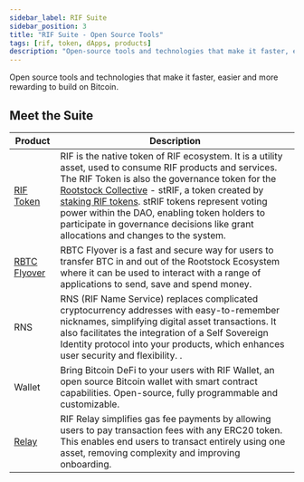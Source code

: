 ```yaml
---
sidebar_label: RIF Suite
sidebar_position: 3
title: "RIF Suite - Open Source Tools"
tags: [rif, token, dApps, products]
description: "Open-source tools and technologies that make it faster, easier and more rewarding to build on Bitcoin."
---
```


Open source tools and technologies that make it faster, easier and more rewarding to build on Bitcoin.

## Meet the Suite

| Product                                                      | Description                                                                                    |
| ----------------------------------------------------------- | ---------------------------------------------------------------------------------------------- |
| [RIF Token](https://rif.technology/rif-token/) | RIF is the native token of RIF ecosystem. It is a utility asset, used to consume RIF products and services. The RIF Token is also the governance token for the [Rootstock Collective](https://rootstockcollective.xyz/) - stRIF, a token created by [staking RIF tokens](https://rif.technology/rif-token/). stRIF tokens represent voting power within the DAO, enabling token holders to participate in governance decisions like grant allocations and changes to the system. |
| [RBTC Flyover](/developers/integrate/flyover/) | RBTC Flyover is a fast and secure way for users to transfer BTC in and out of the Rootstock Ecosystem where it can be used to interact with a range of applications to send, save and spend money. |
| RNS | RNS (RIF Name Service) replaces complicated cryptocurrency addresses with easy-to-remember nicknames, simplifying digital asset transactions. It also facilitates the integration of a Self Sovereign Identity protocol into your products, which enhances user security and flexibility. .|
| Wallet | Bring Bitcoin DeFi to your users with RIF Wallet, an open source Bitcoin wallet with smart contract capabilities. Open-source, fully programmable and customizable.|
| [Relay](/developers/integrate/rif-relay/) | RIF Relay simplifies gas fee payments by allowing users to pay transaction fees with any ERC20 token. This enables end users to transact entirely using one asset, removing complexity and improving onboarding.|